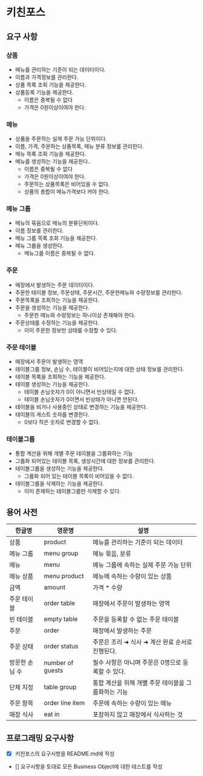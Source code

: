 # 키친포스

## 요구 사항

### 상품
- 메뉴를 관리하는 기준이 되는 데이터이다. 
- 이름과 가격정보를 관리한다.
- 상품 목록 조회 기능을 제공한다.
- 상품등록 기능을 제공한다.
  - 이름은 중복될 수 없다
  - 가격은 0원이상이여야 한다.

### 메뉴
- 상품을 주문하는 실제 주문 가능 단위이다.
- 이름, 가격, 주문하는 상품목록, 메뉴 분류 정보를 관리한다.
- 메뉴 목록 조회 기능을 제공한다.
- 메뉴를 생성하는 기능을 제공한다..
  - 이름은 중복될 수 없다
  - 가격은 0원이상이여야 한다.
  - 주문하는 상품목록은 비어있을 수 없다.
  - 상품의 총합이 메뉴가격보다 커야 한다.

### 메뉴 그룹
- 메뉴의 묶음으로 메뉴의 분류단위이다.
- 이름 정보를 관리한다.
- 메뉴 그룹 목록 조회 기능을 제공한다.
- 메뉴 그룹을 생성한다.
  - 메뉴그룹 이름은 중복될 수 없다.
  
### 주문
- 매장에서 발생하는 주문 데이터이다.
- 주문한 테이블 정보, 주문상태, 주문시간, 주문한메뉴와 수량정보를 관리한다.
- 주문목록을 조회하는 기능을 제공한다.
- 주문을 생성하는 기능을 제공한다.
  - 주문한 메뉴와 수량정보는 하나이상 존재해야 한다.
- 주문상태를 수정하는 기능을 제공한다.
  - 이미 주문한 정보만 상태를 수정할 수 있다.

### 주문 테이블
- 매장에서 주문이 발생하는 영역
- 테이블그룹 정보, 손님 수, 테이블이 비어있는지에 대한 상태 정보를 관리한다.
- 테이블 목록을 조회하는 기능을 제공한다.
- 테이블 생성하는 기능을 제공한다.
  - 테이블 손님숫자가 0이 아니면서 빈상태일 수 없다.
  - 테이블 손님숫자가 0이면서 빈상태가 아니면 안된다.
- 테이블을 비거나 사용중인 상태로 변경하는 기능을 제공한다.
- 테이블의 게스트 숫자를 변경한다.
  - 0보다 작은 숫자로 변경할 수 없다.

### 테이블그룹
- 통합 계산을 위해 개별 주문 테이블을 그룹화하는 기능
- 그룹화 되어있는 테이블 목록, 생성시간에 대한 정보를 관리한다.
- 테이블그룹을 생성하는 기능을 제공한다.
  - 그룹화 되어 있는 테이블 목록이 비어있을 수 없다.
- 테이블그룹을 삭제하는 기능을 제공한다.
  - 이미 존재하는 테이블그룹만 삭제할 수 있다.

## 용어 사전

| 한글명 | 영문명 | 설명 |
| --- | --- | --- |
| 상품 | product | 메뉴를 관리하는 기준이 되는 데이터 |
| 메뉴 그룹 | menu group | 메뉴 묶음, 분류 |
| 메뉴 | menu | 메뉴 그룹에 속하는 실제 주문 가능 단위 |
| 메뉴 상품 | menu product | 메뉴에 속하는 수량이 있는 상품 |
| 금액 | amount | 가격 * 수량 |
| 주문 테이블 | order table | 매장에서 주문이 발생하는 영역 |
| 빈 테이블 | empty table | 주문을 등록할 수 없는 주문 테이블 |
| 주문 | order | 매장에서 발생하는 주문 |
| 주문 상태 | order status | 주문은 조리 ➜ 식사 ➜ 계산 완료 순서로 진행된다. |
| 방문한 손님 수 | number of guests | 필수 사항은 아니며 주문은 0명으로 등록할 수 있다. |
| 단체 지정 | table group | 통합 계산을 위해 개별 주문 테이블을 그룹화하는 기능 |
| 주문 항목 | order line item | 주문에 속하는 수량이 있는 메뉴 |
| 매장 식사 | eat in | 포장하지 않고 매장에서 식사하는 것 |

## 프로그래밍 요구사항
- [x] 키친포스의 요구사항을 README.md에 작성
- [] 요구사항을 토대로 모든 Business Object에 대한 테스트를 작성
